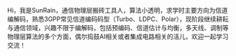 Hi，我是SunRain，通信物理层搬砖工具人，算法小透明，求学时主要方向为信道编解码，熟悉3GPP常见信道编码码型（Turbo、LDPC、Polar），现阶段继续耕耘与通信领域，兴趣不限于编解码，包括预编码、信道估计与均衡，多天线、调制等物理层算法的多个方面，偶尔捣鼓AI相关或者集成电路相关的活儿，欢迎一起学习交流！
